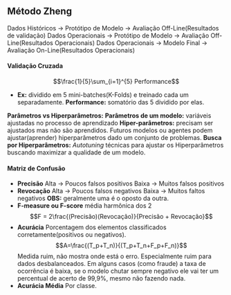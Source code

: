## Método Zheng
Dados Históricos -> Protótipo de Modelo -> Avaliação Off-Line(Resultados de validação)
Dados Operacionais -> Protótipo de Modelo -> Avaliação Off-Line(Resultados Operacionais)
Dados Operacionais -> Modelo Final  -> Avaliação On-Line(Resultados Operacionais)
#### Validação Cruzada
$$\frac{1}{5}\sum_{i=1}^{5} Performance$$
- **Ex:** dividido em 5 mini-batches(K-Folds) e treinado cada um separadamente.
	**Performance:** somatório das 5 dividido por elas.

**Parâmetros vs Hiperparâmetros:**
	**Parâmetros de um modelo:** variáveis ajustadas no processo de aprendizado
	**Hiper-parâmetros:** precisam ser ajustados mas não são aprendidos.
		Futuros modelos ou agentes podem ajustar(aprender) hiperparâmetros dado um conjunto de problemas.
**Busca por Hiperparâmetros:**
	_Autotuning_ técnicas para ajustar os Hiperparâmetros buscando maximizar a qualidade de um modelo.
#### Matriz de Confusão
- **Precisão**
	Alta -> Poucos falsos positivos
	Baixa -> Muitos falsos positivos
- **Revocação**
	Alta -> Poucos falsos negativos
	Baixa -> Muitos faltos negativos
**OBS:** geralmente uma é o oposto da outra.
- **F-measure ou F-score**
	média harmônica dos 2$$F = 2\frac{(Precisão)(Revocação)}{Precisão + Revocação}$$
- **Acurácia**
	Porcentagem dos elementos classificados corretamente(positivos ou negativos).
	$$A=\frac{(T_p+T_n)}{(T_p+T_n+F_p+F_n)}$$
	Medida ruim, não mostra onde está o erro. Especialmente ruim para dados desbalanceados.
		Em alguns casos (como fraude) a taxa de ocorrência é baixa, se o modelo chutar sempre negativo ele vai ter um percentual de acerto de 99,9%, mesmo não fazendo nada.
- **Acurácia Média**
	Por classe.